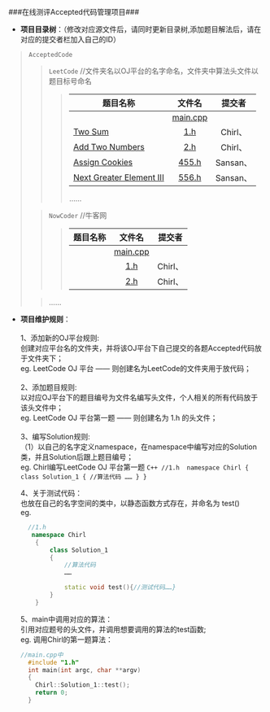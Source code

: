 ###在线测评Accepted代码管理项目###

* **项目目录树**：（修改对应源文件后，请同时更新目录树,添加题目解法后，请在对应的提交者栏加入自己的ID）
> `AcceptedCode`
>>`LeetCode`		//文件夹名以OJ平台的名字命名，文件夹中算法头文件以题目标号命名
>>> | 题目名称 | 文件名 | 提交者 |
>>> |---|:-------:|:-------:| 	
>>> | |[main.cpp](https://github.com/CheilQuan/AcceptedCode/blob/master/LeetCode/main.cpp)|  |						
>>> |[Two Sum](https://leetcode.com/problems/two-sum) |[1.h](https://github.com/CheilQuan/AcceptedCode/blob/master/LeetCode/1.h)  | Chirl、 |	
>>> |[Add Two Numbers](https://leetcode.com/problems/add-two-numbers) |[2.h](https://github.com/CheilQuan/AcceptedCode/blob/master/LeetCode/2.h)  | Chirl、 |
>>> |[Assign Cookies](https://leetcode.com/problems/assign-cookies) |[455.h](https://github.com/vincentwill/AcceptedCode/blob/master/LeetCode/455Sansan.h) | Sansan、 |
>>> |[Next Greater Element III ](https://leetcode.com/problems/next-greater-element-iii)|[556.h](https://github.com/vincentwill/AcceptedCode/blob/master/LeetCode/556.h)| Sansan、| 
>>>……
>	
>> `NowCoder`  //牛客网
>>> | 题目名称 | 文件名 | 提交者 |
>>> |---|:-------:|:-------:| 	
>>> | |[main.cpp](https://github.com/CheilQuan/AcceptedCode/blob/master/NowCoder/main.cpp)|  |
>>> | |[1.h]()  | Chirl、 |	
>>> | |[2.h]()  | Chirl、 |				
>
>> ……


* **项目维护规则**：<br>	
	1、添加新的OJ平台规则:<br>
		创建对应平台名的文件夹，并将该OJ平台下自己提交的各题Accepted代码放于文件夹下；<br>
		eg. LeetCode OJ 平台 —— 则创建名为LeetCode的文件夹用于放代码；<br>
	<br>
	2、添加题目规则:<br>
		以对应OJ平台下的题目编号为文件名编写头文件，个人相关的所有代码放于该头文件中；<br>
		eg. LeetCode OJ 平台第一题 —— 则创建名为 1.h 的头文件；<br>
	<br>
	3、编写Solution规则:<br>
        	（1）以自己的名字定义namespace，在namespace中编写对应的Solution类，并且Solution后跟上题目编号；<br>
	 	eg. Chirl编写LeetCode OJ 平台第一题 
	    ``` C++
		//1.h 
	    namespace Chirl
	    {
			class Solution_1
			{
				//算法代码
				……
			}
	    }
		``` 
	 
	4、关于测试代码：<br>
		也放在自己的名字空间的类中，以静态函数方式存在，并命名为 test()<br>
	eg.<br>
	``` C++
	  //1.h
	   namespace Chirl
	    {
			class Solution_1
			{
				//算法代码
				……

				static void test(){//测试代码……}
			}
	    }
	```
	
	5、main中调用对应的算法：<br>
		引用对应题号的头文件，并调用想要调用的算法的test函数;<br>
		eg. 调用Chirl的第一题算法：<br>
	``` C++
	//main.cpp中
	  #include "1.h"
	  int main(int argc, char **argv)
	  {
		Chirl::Solution_1::test();
		return 0;	
	  }	
	```
